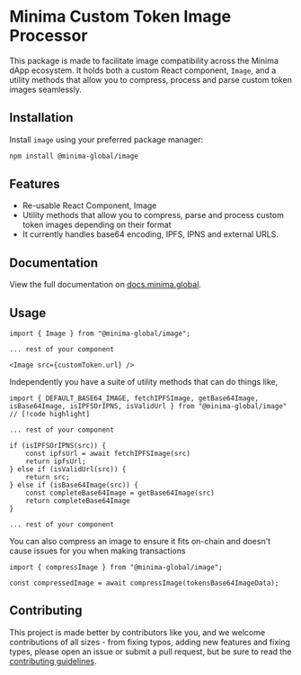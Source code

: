 # Minima Custom Token Image Processor

This package is made to facilitate image compatibility across the Minima dApp ecosystem.  It holds both a custom React component, `Image`, and a utility methods that allow you to compress, process and parse custom token images seamlessly.


## Installation
Install `image` using your preferred package manager:

```bash
npm install @minima-global/image
```


## Features
- Re-usable React Component, Image
- Utility methods that allow you to compress, parse and process custom token images depending on their format
- It currently handles base64 encoding, IPFS, IPNS and external URLS.

## Documentation

View the full documentation on [docs.minima.global](https://docs.minima.global/docs/development/using-typescript).

## Usage

```tsx
import { Image } from "@minima-global/image";

... rest of your component

<Image src={customToken.url} />
```

Independently you have a suite of utility methods that can do things like,

```tsx
import { DEFAULT_BASE64_IMAGE, fetchIPFSImage, getBase64Image, isBase64Image, isIPFSOrIPNS, isValidUrl } from "@minima-global/image" // [!code highlight] 

... rest of your component

if (isIPFSOrIPNS(src)) {
    const ipfsUrl = await fetchIPFSImage(src)
    return ipfsUrl;
} else if (isValidUrl(src)) {
    return src;
} else if (isBase64Image(src)) {
    const completeBase64Image = getBase64Image(src)
    return completeBase64Image
}

... rest of your component
```

You can also compress an image to ensure it fits on-chain and doesn't cause issues for you when making transactions

```tsx
import { compressImage } from "@minima-global/image";

const compressedImage = await compressImage(tokensBase64ImageData);
```


## Contributing

This project is made better by contributors like you, and we welcome contributions of all sizes - from fixing typos, adding new features and fixing types, please open an issue or submit a pull request, but be sure to read the [contributing guidelines](https://github.com/minima-global/dev-tools/blob/main/CONTRIBUTING.md).
